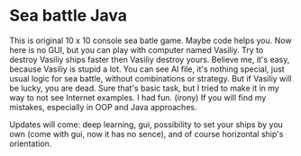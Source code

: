 # Sea battle Java
This is original 10 x 10 console sea batle game. Maybe code helps you.
Now here is no GUI, but you can play with computer named Vasiliy. Try to destroy Vasiliy ships faster then Vasiliy destroy yours.
Believe me, it's easy, because Vasiliy is stupid a lot.
You can see AI file, it's nothing special, just usual logic for sea battle, without combinations or strategy.
But if Vasiliy will be lucky, you are dead.
Sure that's basic task, but I tried to make it in my way to not see Internet examples. I had fun. (irony)
If you will find my mistakes, especially in OOP and Java approaches.

Updates will come: deep learning, gui, possibility to set your ships by you own (come with gui, now it has no sence), and of course horizontal ship's orientation.
